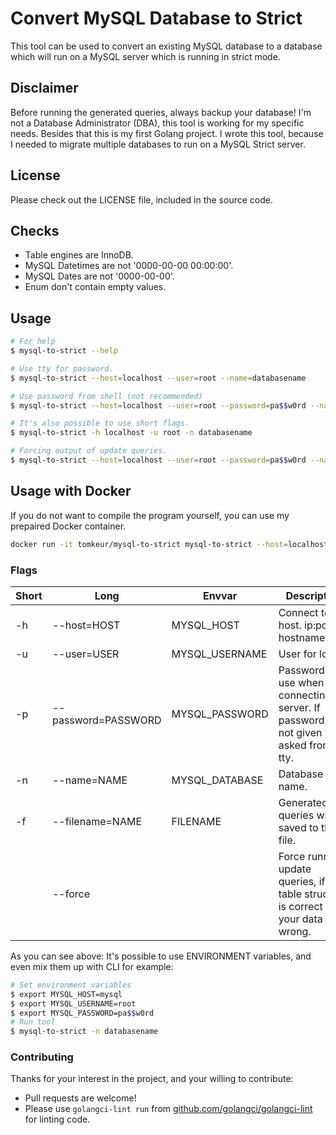# Convert MySQL Database to Strict

This tool can be used to convert an existing MySQL database to a database which will run on a MySQL server which is running in strict mode.

## Disclaimer

Before running the generated queries, always backup your database!
I'm not a Database Administrator (DBA), this tool is working for my specific needs.
Besides that this is my first Golang project. I wrote this tool, because I needed to migrate multiple databases to run on a MySQL Strict server.

## License

Please check out the LICENSE file, included in the source code.

## Checks

* Table engines are InnoDB.
* MySQL Datetimes are not '0000-00-00 00:00:00'.
* MySQL Dates are not '0000-00-00'.
* Enum don't contain empty values.

## Usage

```bash
# For help
$ mysql-to-strict --help

# Use tty for password.
$ mysql-to-strict --host=localhost --user=root --name=databasename

# Use password from shell (not recommended)
$ mysql-to-strict --host=localhost --user=root --password=pa$$w0rd --name=databasename

# It's also possible to use short flags.
$ mysql-to-strict -h localhost -u root -n databasename

# Forcing output of update queries.
$ mysql-to-strict --host=localhost --user=root --password=pa$$w0rd --name=databasename --force
```

## Usage with Docker

If you do not want to compile the program yourself, you can use my prepaired Docker container.

```bash
docker run -it tomkeur/mysql-to-strict mysql-to-strict --host=localhost --user=root --name=databasename
```

### Flags

| Short |  Long               | Envvar         | Description
|-------|---------------------|----------------|----------------------------------------------------------------------------------------------|
| -h    | --host=HOST         | MYSQL_HOST     | Connect to host. ip:port or hostname:port.                                                   |
| -u    | --user=USER         | MYSQL_USERNAME | User for login.                                                                              |
| -p    | --password=PASSWORD | MYSQL_PASSWORD | Password to use when connecting to server. If password is not given it's asked from the tty. |
| -n    | --name=NAME         | MYSQL_DATABASE | Database name.                                                                               |
| -f    | --filename=NAME     | FILENAME       | Generated queries will be saved to this file.                                                |
|       | --force             |                | Force running update queries, if your table structure is correct but your data is wrong.     |

As you can see above: It's possible to use ENVIRONMENT variables, and even mix them up with CLI for example:

```bash
# Set environment variables
$ export MYSQL_HOST=mysql
$ export MYSQL_USERNAME=root
$ export MYSQL_PASSWORD=pa$$w0rd
# Run tool
$ mysql-to-strict -n databasename
```

### Contributing

Thanks for your interest in the project, and your willing to contribute:
- Pull requests are welcome!
- Please use `golangci-lint run` from [github.com/golangci/golangci-lint](https://github.com/golangci/golangci-lint) for linting code.
